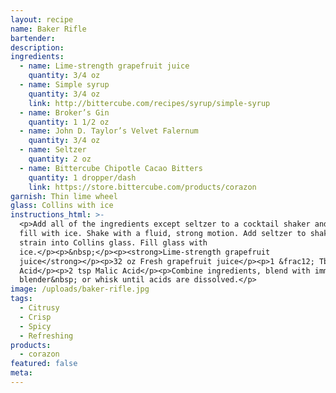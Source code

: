```yaml
---
layout: recipe
name: Baker Rifle
bartender:
description:
ingredients:
  - name: Lime-strength grapefruit juice
    quantity: 3/4 oz
  - name: Simple syrup
    quantity: 3/4 oz
    link: http://bittercube.com/recipes/syrup/simple-syrup
  - name: Broker’s Gin
    quantity: 1 1/2 oz
  - name: John D. Taylor’s Velvet Falernum
    quantity: 3/4 oz
  - name: Seltzer
    quantity: 2 oz
  - name: Bittercube Chipotle Cacao Bitters
    quantity: 1 dropper/dash
    link: https://store.bittercube.com/products/corazon
garnish: Thin lime wheel
glass: Collins with ice
instructions_html: >-
  <p>Add all of the ingredients except seltzer to a cocktail shaker and then
  fill with ice. Shake with a fluid, strong motion. Add seltzer to shaker and
  strain into Collins glass. Fill glass with
  ice.</p><p>&nbsp;</p><p><strong>Lime-strength grapefruit
  juice</strong></p><p>32 oz Fresh grapefruit juice</p><p>1 &frac12; Tbs Citric
  Acid</p><p>2 tsp Malic Acid</p><p>Combine ingredients, blend with immersion
  blender&nbsp; or whisk until acids are dissolved.</p>
image: /uploads/baker-rifle.jpg
tags:
  - Citrusy
  - Crisp
  - Spicy
  - Refreshing
products:
  - corazon
featured: false
meta:
---
```


